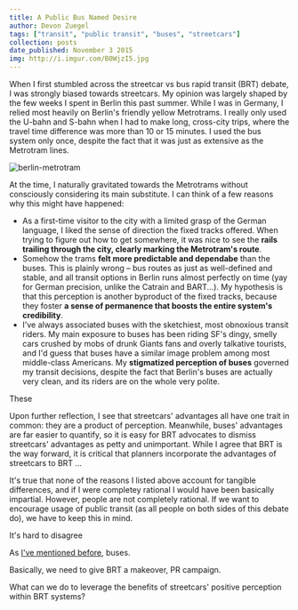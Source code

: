 ```yaml
---
title: A Public Bus Named Desire 
author: Devon Zuegel
tags: ["transit", "public transit", "buses", "streetcars"]
collection: posts
date_published: November 3 2015
img: http://i.imgur.com/B0WjzI5.jpg
---
```


When I first stumbled across the streetcar vs bus rapid transit (BRT) debate, I was strongly biased towards streetcars. My opinion was largely shaped by the few weeks I spent in Berlin this past summer. While I was in Germany, I relied most heavily on Berlin's friendly yellow Metrotrams. I really only used the U-bahn and S-bahn when I had to make long, cross-city trips, where the travel time difference was more than 10 or 15 minutes. I used the bus system only once, despite the fact that it was just as extensive as the Metrotram lines.

![berlin-metrotram](http://techreleased.techreleased.netdna-cdn.com/wp-content/uploads/2012/07/28ac57a0085c.jpg)

At the time, I naturally gravitated towards the Metrotrams without consciously considering its main substitute. I can think of a few reasons why this might have happened:

- As a first-time visitor to the city with a limited grasp of the German language, I liked the sense of direction the fixed tracks offered. When trying to figure out how to get somewhere, it was nice to see the **rails trailing through the city, clearly marking the Metrotram's route**.
- Somehow the trams **felt more predictable and dependabe** than the buses. This is plainly wrong – bus routes as just as well-defined and stable, and all transit options in Berlin runs almost perfectly on time (yay for German precision, unlike the Catrain and BART...). My hypothesis is that this perception is another byproduct of the fixed tracks, because they foster **a sense of permanence that boosts the entire system's credibility**.
- I've always associated buses with the sketchiest, most obnoxious transit riders. My main exposure to buses has been riding SF's dingy, smelly cars crushed by mobs of drunk Giants fans and overly talkative tourists, and I'd guess that buses have a similar image problem among most middle-class Americans. My **stigmatized perception of buses** governed my transit decisions, despite the fact that Berlin's buses are actually very clean, and its riders are on the whole very polite.

These 

Upon further reflection, I see that streetcars' advantages all have one trait in common: they are a product of perception. Meanwhile, buses' advantages are far easier to quantify, so it is easy for BRT advocates to dismiss streetcars' advantages as petty and unimportant. While I agree that BRT is the way forward, it is critical that planners incorporate the advantages of streetcars to BRT ...

It's true that none of the reasons I listed above account for tangible differences, and if I were completey rational I would have been basically impartial. However, people are not completely rational. If we want to encourage usage of public transit (as all people on both sides of this debate do), we have to keep this in mind.

It's hard to disagree

As [I've mentioned before](http://devonzuegel.com/posts/streetcars-vs-buses-primer), buses. 

Basically, we need to give BRT a makeover, PR campaign.

What can we do to leverage the benefits of streetcars' positive perception within BRT systems?



